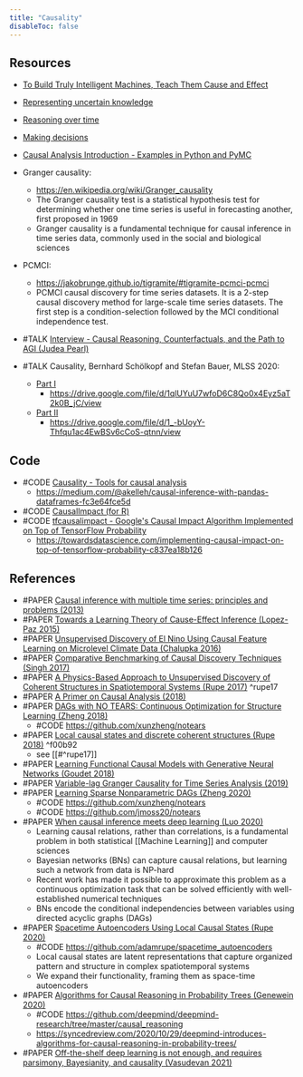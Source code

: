 ```yaml
---
title: "Causality"
disableToc: false 
---
```


## Resources
- [To Build Truly Intelligent Machines, Teach Them Cause and Effect](https://www.quantamagazine.org/to-build-truly-intelligent-machines-teach-them-cause-and-effect-20180515/)
- [Representing uncertain knowledge](https://glouppe.github.io/info8006-introduction-to-ai/?p=lecture5.md)
- [Reasoning over time](https://glouppe.github.io/info8006-introduction-to-ai/?p=lecture7.md)
- [Making decisions](https://glouppe.github.io/info8006-introduction-to-ai/?p=lecture8.md)
- [Causal Analysis Introduction - Examples in Python and PyMC](https://engl.is/causal-analysis-introduction-examples-in-python-and-pymc.html)
- Granger causality: 
	- https://en.wikipedia.org/wiki/Granger_causality
	- The Granger causality test is a statistical hypothesis test for determining whether one time series is useful in forecasting another, first proposed in 1969
	- Granger causality is a fundamental technique for causal inference in time series data, commonly used in the social and biological sciences
- PCMCI:
	- https://jakobrunge.github.io/tigramite/#tigramite-pcmci-pcmci
	- PCMCI causal discovery for time series datasets. It is a 2-step causal discovery method for large-scale time series datasets. The first step is a condition-selection followed by the MCI conditional independence test.

- #TALK [Interview - Causal Reasoning, Counterfactuals, and the Path to AGI (Judea Pearl)](https://www.youtube.com/watch?v=pEBI0vF45ic)
- #TALK Causality, Bernhard Schölkopf and Stefan Bauer, MLSS 2020: 
	- [Part I](https://www.youtube.com/watch?v=btmJtThWmhA&feature=youtu.be)
		- https://drive.google.com/file/d/1qlUYuU7wfoD6C8Qo0x4Eyz5aT2k0B_jC/view
	- [Part II](https://www.youtube.com/watch?v=9DJWJpn0DmU&feature=youtu.be)
		- https://drive.google.com/file/d/1_-bUoyY-Thfqu1ac4EwBSv6cCoS-qtnn/view


## Code
- #CODE [Causality - Tools for causal analysis](https://github.com/akelleh/causality)
	- https://medium.com/@akelleh/causal-inference-with-pandas-dataframes-fc3e64fce5d
- #CODE [CausalImpact (for R)](https://google.github.io/CausalImpact/)
- #CODE [tfcausalimpact - Google's Causal Impact Algorithm Implemented on Top of TensorFlow Probability](https://github.com/WillianFuks/tfcausalimpact)
	- https://towardsdatascience.com/implementing-causal-impact-on-top-of-tensorflow-probability-c837ea18b126

  
## References
- #PAPER [Causal inference with multiple time series: principles and problems (2013)](https://royalsocietypublishing.org/doi/10.1098/rsta.2011.0613)
- #PAPER [Towards a Learning Theory of Cause-Effect Inference (Lopez-Paz 2015)](https://arxiv.org/abs/1502.02398)
- #PAPER [Unsupervised Discovery of El Nino Using Causal Feature Learning on Microlevel Climate Data (Chalupka 2016)](https://arxiv.org/abs/1605.09370)
- #PAPER [Comparative Benchmarking of Causal Discovery Techniques (Singh 2017)](https://arxiv.org/abs/1708.06246)
- #PAPER [A Physics-Based Approach to Unsupervised Discovery of Coherent Structures in Spatiotemporal Systems (Rupe 2017)](https://arxiv.org/abs/1709.03184) ^rupe17
- #PAPER [A Primer on Causal Analysis (2018)](https://arxiv.org/abs/1806.01488)
- #PAPER [DAGs with NO TEARS: Continuous Optimization for Structure Learning (Zheng 2018)](https://arxiv.org/abs/1803.01422)
	- #CODE https://github.com/xunzheng/notears
- #PAPER [Local causal states and discrete coherent structures (Rupe 2018)](https://aip.scitation.org/doi/10.1063/1.5021130) ^f00b92
	- see [[#^rupe17]]
- #PAPER [Learning Functional Causal Models with Generative Neural Networks (Goudet 2018)](https://arxiv.org/abs/1709.05321)
- #PAPER [Variable-lag Granger Causality for Time Series Analysis (2019)](https://arxiv.org/abs/1912.10829)
- #PAPER [Learning Sparse Nonparametric DAGs (Zheng 2020)](https://arxiv.org/abs/1909.13189)
	- #CODE https://github.com/xunzheng/notears
	- #CODE https://github.com/jmoss20/notears
- #PAPER [When causal inference meets deep learning (Luo 2020)](https://www.nature.com/articles/s42256-020-0218-x)
	- Learning causal relations, rather than correlations, is a fundamental problem in both statistical [[Machine Learning]] and computer sciences
	- Bayesian networks (BNs) can capture causal relations, but learning such a network from data is NP-hard
	- Recent work has made it possible to approximate this problem as a continuous optimization task that can be solved efficiently with well-established numerical techniques
	- BNs encode the conditional independencies between variables using directed acyclic graphs (DAGs)
- #PAPER [Spacetime Autoencoders Using Local Causal States (Rupe 2020)](https://arxiv.org/abs/2010.05451)
	- #CODE https://github.com/adamrupe/spacetime_autoencoders
	- Local causal states are latent representations that capture organized pattern and structure in complex spatiotemporal systems
	- We expand their functionality, framing them as space-time autoencoders
- #PAPER [Algorithms for Causal Reasoning in Probability Trees (Genewein 2020)](https://arxiv.org/abs/2010.12237)
	- #CODE https://github.com/deepmind/deepmind-research/tree/master/causal_reasoning
	- https://syncedreview.com/2020/10/29/deepmind-introduces-algorithms-for-causal-reasoning-in-probability-trees/
- #PAPER [Off-the-shelf deep learning is not enough, and requires parsimony, Bayesianity, and causality (Vasudevan 2021)](https://www.nature.com/articles/s41524-020-00487-0)



